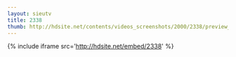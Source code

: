 ```yaml
---
layout: sieutv
title: 2338
thumb: http://hdsite.net/contents/videos_screenshots/2000/2338/preview_360p.mp4.jpg
---
```

{% include iframe src='http://hdsite.net/embed/2338' %}
 
